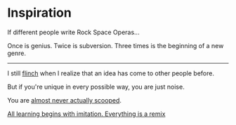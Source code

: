 # Inspiration

If different people write Rock Space Operas...

Once is genius. Twice is subversion. Three times is the beginning of a new genre.

---

I still [flinch](../types/flinch.md) when I realize that an idea has come to other people before.

But if you're unique in every possible way, you are just noise.

You are [almost never actually scooped](https://web.archive.org/web/20250428044011/https://www.lesswrong.com/posts/dZFpEdKyb9Bf4xYn7/tips-for-empirical-alignment-research#:~:text=almost%20never%20actually%20scooped).

[All learning begins with imitation. Everything is a remix](https://www.visakanv.com/archives/2023/02/17/be-not-not-yourself/#:~:text=all%20learning%20begins%20with%20imitation.%20everything%20is%20a%20remix)
